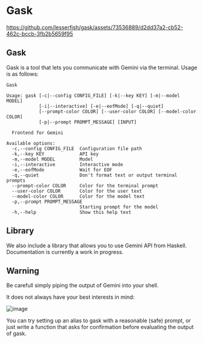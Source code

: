 # Gask

https://github.com/lesserfish/gask/assets/73536889/d2dd37a2-cb52-462c-bccb-3fb2b5659f95

## Gask

Gask is a tool that lets you communicate with Gemini via the terminal. Usage is as follows:


    Gask
    
    Usage: gask [-c|--config CONFIG_FILE] [-k|--key KEY] [-m|--model MODEL] 
                [-i|--interactive] [-e|--eofMode] [-q|--quiet] 
                [--prompt-color COLOR] [--user-color COLOR] [--model-color COLOR] 
                [-p|--prompt PROMPT_MESSAGE] [INPUT]
    
      Frontend for Gemini
    
    Available options:
      -c,--config CONFIG_FILE  Configuration file path
      -k,--key KEY             API key
      -m,--model MODEL         Model
      -i,--interactive         Interactive mode
      -e,--eofMode             Wait for EOF
      -q,--quiet               Don't format text or output terminal prompts
      --prompt-color COLOR     Color for the terminal prompt
      --user-color COLOR       Color for the user text
      --model-color COLOR      Color for the model text
      -p,--prompt PROMPT_MESSAGE
                               Starting prompt for the model
      -h,--help                Show this help text
## Library

We also include a library that allows you to use Gemini API from Haskell. Documentation is currently a work in progress.

## Warning

Be carefull simply piping the output of Gemini into your shell.

It does not always have your best interests in mind:

![image](https://github.com/lesserfish/gask/assets/73536889/67f5d142-a9c9-46f1-9474-69c4e1f521e6)

You can try setting up an alias to gask with a reasonable (safe) prompt, or just write a function that asks for confirmation before evaluating the output of gask.

